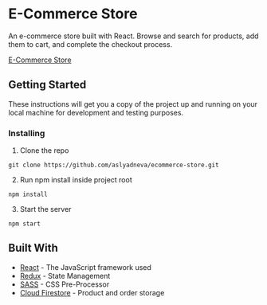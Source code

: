 # E-Commerce Store

An e-commerce store built with React. Browse and search for products, add them to cart, and complete the checkout process.

[E-Commerce Store](https://ecom-site.netlify.app/)

## Getting Started

These instructions will get you a copy of the project up and running on your local machine for development and testing purposes.

### Installing

1. Clone the repo

```
git clone https://github.com/aslyadneva/ecommerce-store.git
```

2. Run npm install inside project root

```
npm install
```

3. Start the server

```
npm start
```
## Built With

* [React](https://reactjs.org/) - The JavaScript framework used
* [Redux](https://redux.js.org/) - State Management
* [SASS](https://sass-lang.com/) - CSS Pre-Processor
* [Cloud Firestore](https://firebase.google.com/) - Product and order storage
